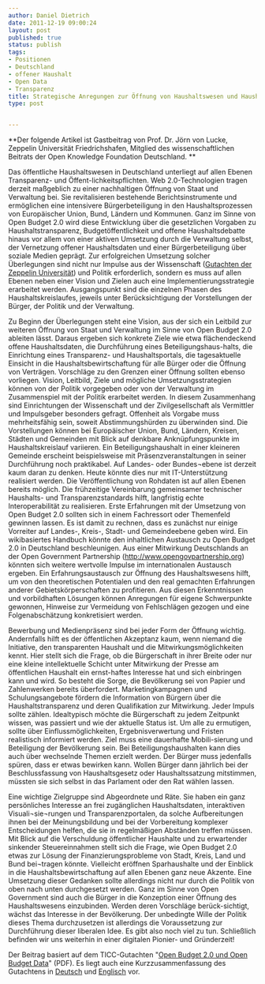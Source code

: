 ```yaml
---
author: Daniel Dietrich
date: 2011-12-19 09:00:24
layout: post
published: true
status: publish
tags:
- Positionen
- Deutschland
- offener Haushalt
- Open Data
- Transparenz
title: Strategische Anregungen zur Öffnung von Haushaltswesen und Haushaltsdaten
type: post


---
```


**Der folgende Artikel ist Gastbeitrag von Prof. Dr. Jörn von Lucke, Zeppelin Universität Friedrichshafen, Mitglied des wissenschaftlichen Beitrats der Open Knowledge Foundation Deutschland. **

Das öffentliche Haushaltswesen in Deutschland unterliegt auf allen Ebenen Transparenz- und Öffent-lichkeitspflichten. Web 2.0-Technologien tragen derzeit maßgeblich zu einer nachhaltigen Öffnung von Staat und Verwaltung bei. Sie revitalisieren bestehende Berichtsinstrumente und ermöglichen eine intensivere Bürgerbeteiligung in den Haushaltsprozessen von Europäischer Union, Bund, Ländern und Kommunen. Ganz im Sinne von Open Budget 2.0 wird diese Entwicklung über die gesetzlichen Vorgaben zu Haushaltstransparenz, Budgetöffentlichkeit und offene Haushaltsdebatte hinaus vor allem von einer aktiven Umsetzung durch die Verwaltung selbst, der Vernetzung offener Haushaltsdaten und einer Bürgerbeteiligung über soziale Medien geprägt. Zur erfolgreichen Umsetzung solcher Überlegungen sind nicht nur Impulse aus der Wissenschaft ([Gutachten der Zeppelin Universität](http://www.zeppelin-university.de/deutsch/lehrstuehle/ticc/TICC-111024-OpenBudget-V1.pdf)) und Politik erforderlich, sondern es muss auf allen Ebenen neben einer Vision und Zielen auch eine Implementierungsstrategie erarbeitet werden. Ausgangspunkt sind die einzelnen Phasen des Haushaltskreislaufes, jeweils unter Berücksichtigung der Vorstellungen der Bürger, der Politik und der Verwaltung.

Zu Beginn der Überlegungen steht eine Vision, aus der sich ein Leitbild zur weiteren Öffnung von Staat und Verwaltung im Sinne von Open Budget 2.0 ableiten lässt. Daraus ergeben sich konkrete Ziele wie etwa flächendeckend offene Haushaltsdaten, die Durchführung eines Beteiligungshaus-halts, die Einrichtung eines Transparenz- und Haushaltsportals, die tagesaktuelle Einsicht in die Haushaltsbewirtschaftung für alle Bürger oder die Öffnung von Verträgen. Vorschläge zu den Grenzen einer Öffnung sollten ebenso vorliegen. Vision, Leitbild, Ziele und mögliche Umsetzungsstrategien können von der Politik vorgegeben oder von der Verwaltung im Zusammenspiel mit der Politik erarbeitet werden. In diesem Zusammenhang sind Einrichtungen der Wissenschaft und der Zivilgesellschaft als Vermittler und Impulsgeber besonders gefragt. Offenheit als Vorgabe muss mehrheitsfähig sein, soweit Abstimmungshürden zu überwinden sind. Die Vorstellungen können bei Europäischer Union, Bund, Ländern, Kreisen, Städten und Gemeinden mit Blick auf denkbare Anknüpfungspunkte im Haushaltskreislauf variieren. Ein Beteiligungshaushalt in einer kleineren Gemeinde erscheint beispielsweise mit Präsenzveranstaltungen in seiner Durchführung noch praktikabel. Auf Landes- oder Bundes¬ebene ist derzeit kaum daran zu denken. Heute könnte dies nur mit IT-Unterstützung realisiert werden. Die Veröffentlichung von Rohdaten ist auf allen Ebenen bereits möglich. Die frühzeitige Vereinbarung gemeinsamer technischer Haushalts- und Transparenzstandards hilft, langfristig echte Interoperabilität zu realisieren. Erste Erfahrungen mit der Umsetzung von Open Budget 2.0 sollten sich in einem Fachressort oder Themenfeld gewinnen lassen. Es ist damit zu rechnen, dass es zunächst nur einige Vorreiter auf Landes-, Kreis-, Stadt- und Gemeindeebene geben wird. Ein wikibasiertes Handbuch könnte den inhaltlichen Austausch zu Open Budget 2.0 in Deutschland beschleunigen. Aus einer Mitwirkung Deutschlands an der Open Government Partnership (http://www.opengovpartnership.org) könnten sich weitere wertvolle Impulse im internationalen Austausch ergeben. Ein Erfahrungsaustausch zur Öffnung des Haushaltswesens hilft, um von den theoretischen Potentialen und den real gemachten Erfahrungen anderer Gebietskörperschaften zu profitieren. Aus diesen Erkenntnissen und vorbildhaften Lösungen können Anregungen für eigene Schwerpunkte gewonnen, Hinweise zur Vermeidung von Fehlschlägen gezogen und eine Folgenabschätzung konkretisiert werden.

Bewerbung und Medienpräsenz sind bei jeder Form der Öffnung wichtig. Andernfalls hilft es der öffentlichen Akzeptanz kaum, wenn niemand die Initiative, den transparenten Haushalt und die Mitwirkungsmöglichkeiten kennt. Hier stellt sich die Frage, ob die Bürgerschaft in ihrer Breite oder nur eine kleine intellektuelle Schicht unter Mitwirkung der Presse am öffentlichen Haushalt ein ernst-haftes Interesse hat und sich einbringen kann und wird. So besteht die Sorge, die Bevölkerung sei von Papier und Zahlenwerken bereits überfordert. Marketingkampagnen und Schulungsangebote fördern die Information von Bürgern über die Haushaltstransparenz und deren Qualifikation zur Mitwirkung. Jeder Impuls sollte zählen. Idealtypisch möchte die Bürgerschaft zu jedem Zeitpunkt wissen, was passiert und wie der aktuelle Status ist. Um alle zu ermutigen, sollte über Einflussmöglichkeiten, Ergebnisverwertung und Fristen realistisch informiert werden. Ziel muss eine dauerhafte Mobili-sierung und Beteiligung der Bevölkerung sein. Bei Beteiligungshaushalten kann dies auch über wechselnde Themen erzielt werden. Der Bürger muss jedenfalls spüren, dass er etwas bewirken kann. Wollen Bürger dann jährlich bei der Beschlussfassung von Haushaltsgesetz oder Haushaltssatzung mitstimmen, müssten sie sich selbst in das Parlament oder den Rat wählen lassen.

Eine wichtige Zielgruppe sind Abgeordnete und Räte. Sie haben ein ganz persönliches Interesse an frei zugänglichen Haushaltsdaten, interaktiven Visuali¬sie¬rungen und Transparenzportalen, da solche Aufbereitungen ihnen bei der Meinungsbildung und bei der Vorbereitung komplexer Entscheidungen helfen, die sie in regelmäßigen Abständen treffen müssen. Mit Blick auf die Verschuldung öffentlicher Haushalte und zu erwartender sinkender Steuereinnahmen stellt sich die Frage, wie Open Budget 2.0 etwas zur Lösung der Finanzierungsprobleme von Stadt, Kreis, Land und Bund bei¬tragen könnte. Vielleicht eröffnen Sparhaushalte und der Einblick in die Haushaltsbewirtschaftung auf allen Ebenen ganz neue Akzente. Eine Umsetzung dieser Gedanken sollte allerdings nicht nur durch die Politik von oben nach unten durchgesetzt werden. Ganz im Sinne von Open Government sind auch die Bürger in die Konzeption einer Öffnung des Haushaltswesens einzubinden. Werden deren Vorschläge berück-sichtigt, wächst das Interesse in der Bevölkerung. Der unbedingte Wille der Politik dieses Thema durchzusetzen ist allerdings die Voraussetzung zur Durchführung dieser liberalen Idee. Es gibt also noch viel zu tun. Schließlich befinden wir uns weiterhin in einer digitalen Pionier- und Gründerzeit!

Der Beitrag basiert auf dem TICC-Gutachten "[Open Budget 2.0 und Open Budget Data](http://www.zeppelin-university.de/deutsch/lehrstuehle/ticc/TICC-111024-OpenBudget-V1.pdf)" (PDF). Es liegt auch eine Kurzzusammenfassung des Gutachtens in [Deutsch](http://www.zeppelin-university.de/deutsch/lehrstuehle/ticc/Abstract_Open_Budget_2.0_and_Open_Budget_Data_de_V1.pdf%20) und [Englisch](http://www.zeppelin-university.de/deutsch/lehrstuehle/ticc/Abstract_Open_Budget_2.0_and_Open_Budget_Data_en_V1.pdf%20) vor.